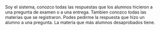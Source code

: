 Soy el sistema, conozco todas las respuestas que los alumnos hicieron a una pregunta de examen o a una entrega. Tambien conozco todas las materias que se registraron.
Podes pedirme la respuesta que hizo un alumno a una pregunta.
La materia que más alumnos desaprobados tiene.